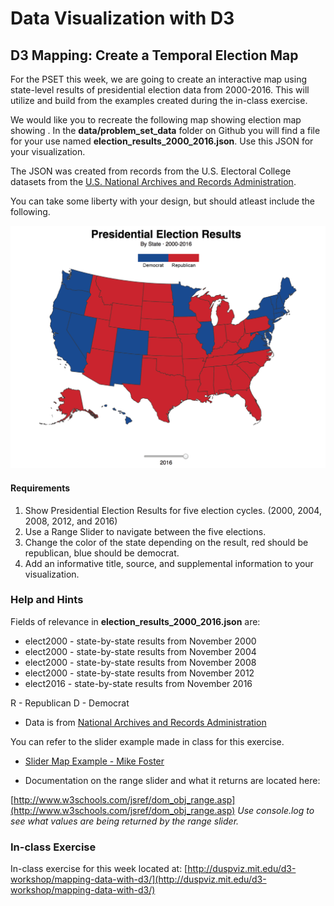 # Data Visualization with D3
## D3 Mapping: Create a Temporal Election Map

For the PSET this week, we are going to create an interactive map using state-level results of presidential election data from 2000-2016. This will utilize and build from the examples created during the in-class exercise.

We would like you to recreate the following map showing election map showing . In the **data/problem_set_data** folder on Github you will find a file for your use named **election_results_2000_2016.json**. Use this JSON for your visualization.

The JSON was created from records from the U.S. Electoral College datasets from the [U.S. National Archives and Records Administration](https://www.archives.gov/federal-register/electoral-college/historical.html).

You can take some liberty with your design, but should atleast include the following.

![US Election Map](images/elections_2000_2016.png "US Elections Map")

#### Requirements

1. Show Presidential Election Results for five election cycles. (2000, 2004, 2008, 2012, and 2016)
2. Use a Range Slider to navigate between the five elections.
3. Change the color of the state depending on the result, red should be republican, blue should be democrat.
4. Add an informative title, source, and supplemental information to your visualization.

### Help and Hints

Fields of relevance in **election_results_2000_2016.json** are:
	
* elect2000 - state-by-state results from November 2000
* elect2000 - state-by-state results from November 2004
* elect2000 - state-by-state results from November 2008
* elect2000 - state-by-state results from November 2012
* elect2016 - state-by-state results from November 2016

R - Republican
D - Democrat

* Data is from [National Archives and Records Administration](https://www.archives.gov/federal-register/electoral-college/historical.html)

You can refer to the slider example made in class for this exercise.

* [Slider Map Example - Mike Foster](http://duspviz.mit.edu/d3-workshop/examples/session4/boston-slider-map.html)

* Documentation on the range slider and what it returns are located here:

[http://www.w3schools.com/jsref/dom_obj_range.asp](http://www.w3schools.com/jsref/dom_obj_range.asp)
*Use console.log to see what values are being returned by the range slider.*

### In-class Exercise

In-class exercise for this week located at:
[http://duspviz.mit.edu/d3-workshop/mapping-data-with-d3/](http://duspviz.mit.edu/d3-workshop/mapping-data-with-d3/)